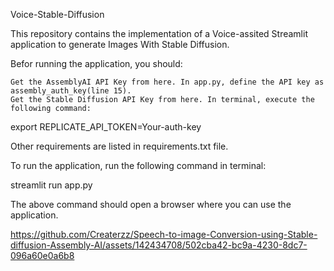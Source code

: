 Voice-Stable-Diffusion

This repository contains the implementation of a Voice-assited Streamlit application to generate Images With Stable Diffusion. 

Befor running the application, you should:

    Get the AssemblyAI API Key from here. In app.py, define the API key as assembly_auth_key(line 15).
    Get the Stable Diffusion API Key from here. In terminal, execute the following command:

export REPLICATE_API_TOKEN=Your-auth-key

Other requirements are listed in requirements.txt file.

To run the application, run the following command in terminal:

streamlit run app.py

The above command should open a browser where you can use the application.

https://github.com/Createrzz/Speech-to-image-Conversion-using-Stable-diffusion-Assembly-AI/assets/142434708/502cba42-bc9a-4230-8dc7-096a60e0a6b8

